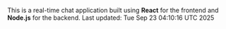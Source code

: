 This is a real-time chat application built using **React** for the frontend and **Node.js** for the backend.
Last updated: Tue Sep 23 04:10:16 UTC 2025
